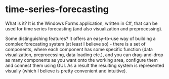time-series-forecasting
=======================
What is it?
It is the Windows Forms application, written in C#, that can be used for time series forecasting
(and also visualization and preprocessing).

Some distinguishing features?
It offers an easy-to-use way of building a complex forecasting system (at least I believe so) -
there is a set of components, where each component has some specific function (data visualization,
preprocessing, data loading etc.), and you can drag-and-drop as many components as you want onto
the working area, configure them and connect them using GUI. As a result the resulting system is
represented visually (which I believe is pretty convenient and intuitive).
